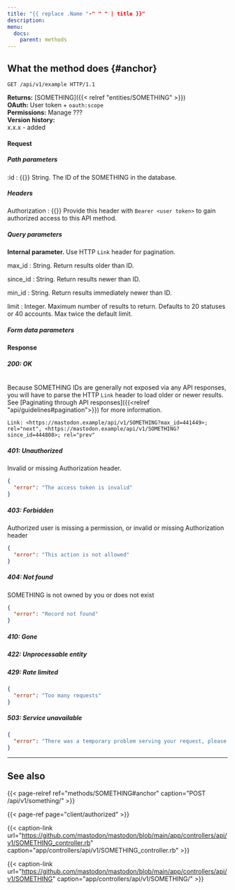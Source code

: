 ```yaml
---
title: "{{ replace .Name "-" " " | title }}"
description: 
menu:
  docs:
    parent: methods
---
```


## What the method does {#anchor}

```http
GET /api/v1/example HTTP/1.1
```

**Returns:** [SOMETHING]({{< relref "entities/SOMETHING" >}})\
**OAuth:** User token + `oauth:scope`\
**Permissions:** Manage ???\
**Version history:**\
x.x.x - added

#### Request

##### Path parameters

:id
: {{<required>}} String. The ID of the SOMETHING in the database.

##### Headers

Authorization
: {{<required>}} Provide this header with `Bearer <user token>` to gain authorized access to this API method.

##### Query parameters

**Internal parameter.** Use HTTP `Link` header for pagination.

max_id 
: String. Return results older than ID.

since_id
: String. Return results newer than ID.

min_id
: String. Return results immediately newer than ID.

limit
: Integer. Maximum number of results to return. Defaults to 20 statuses or 40 accounts. Max twice the default limit.

##### Form data parameters

#### Response
##### 200: OK

```json
```

Because SOMETHING IDs are generally not exposed via any API responses, you will have to parse the HTTP `Link` header to load older or newer results. See [Paginating through API responses]({{<relref "api/guidelines#pagination">}}) for more information.

```http
Link: <https://mastodon.example/api/v1/SOMETHING?max_id=441449>; rel="next", <https://mastodon.example/api/v1/SOMETHING?since_id=444808>; rel="prev"
```

##### 401: Unauthorized

Invalid or missing Authorization header.

```json
{
  "error": "The access token is invalid"
}
```

##### 403: Forbidden

Authorized user is missing a permission, or invalid or missing Authorization header

```json
{
  "error": "This action is not allowed"
}
```

##### 404: Not found

SOMETHING is not owned by you or does not exist

```json
{
  "error": "Record not found"
}
```

##### 410: Gone

##### 422: Unprocessable entity

##### 429: Rate limited

```json
{
  "error": "Too many requests"
}
```

##### 503: Service unavailable

```json
{
  "error": "There was a temporary problem serving your request, please try again"
}
```

---

## See also

{{< page-relref ref="methods/SOMETHING#anchor" caption="POST /api/v1/something/" >}}

{{< page-ref page="client/authorized" >}}

{{< caption-link url="https://github.com/mastodon/mastodon/blob/main/app/controllers/api/v1/SOMETHING_controller.rb" caption="app/controllers/api/v1/SOMETHING_controller.rb" >}}

{{< caption-link url="https://github.com/mastodon/mastodon/blob/main/app/controllers/api/v1/SOMETHING" caption="app/controllers/api/v1/SOMETHING/" >}}